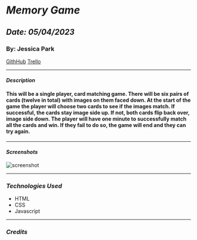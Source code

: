 # **_Memory Game_**

## **_Date: 05/04/2023_**

### By: Jessica Park

[GithHub](https://github.com/jprkk) [Trello](https://trello.com/)

---

#### **_Description_**

#### This will be a single player, card matching game. There will be six pairs of cards (twelve in total) with images on them faced down. At the start of the game the player will choose two cards to see if the images match. If successful, the cards stay image side up. If not, both cards flip back over, image side down. The player will have one minute to successfully match all the cards and win. If they fail to do so, the game will end and they can try again.

---

#### **_Screenshots_**

![screenshot](https://i.imgur.com/4rMwLNn.png)

---

### **_Technologies Used_**

- HTML
- CSS
- Javascript

---

### **_Credits_**
